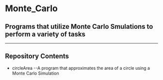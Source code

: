 # Monte_Carlo
## Programs that utilize Monte Carlo Smulations to perform a variety of tasks
---
## Repository Contents
- circleArea
--A program that approximates the area of a circle using a Monte Carlo Simulation 
